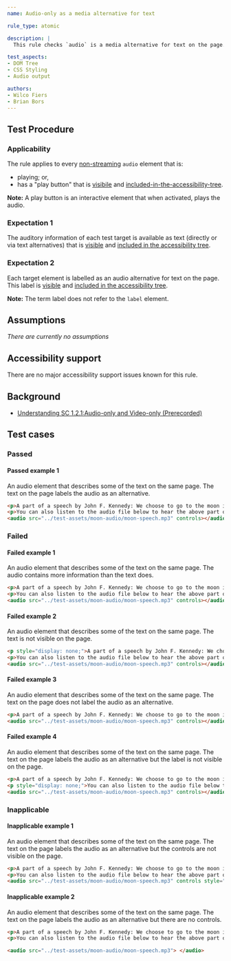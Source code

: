 ```yaml
---
name: Audio-only as a media alternative for text

rule_type: atomic

description: |
  This rule checks `audio` is a media alternative for text on the page.

test_aspects:
- DOM Tree
- CSS Styling
- Audio output

authors:
- Wilco Fiers
- Brian Bors
---
```


## Test Procedure

### Applicability


The rule applies to every [non-streaming](#non-streaming-media-element) `audio` element that is:
- playing; or,
- has a "play button" that is [visibile](#visible) and [included-in-the-accessibility-tree](#included-in-the-accessibility-tree).

**Note:** A play button is an interactive element that when activated, plays the audio. 

### Expectation 1

The auditory information of each test target is available as text (directly or via text alternatives) that is [visible](#visible) and [included in the accessibility tree](#included-in-the-accessibility-tree).

### Expectation 2

Each target element is labelled as an audio alternative for text on the page. This label is [visible](#visible) and [included in the accessibility tree](#included-in-the-accessibility-tree).

**Note:** The term label does not refer to the `label` element.

## Assumptions

*There are currently no assumptions*

## Accessibility support

There are no major accessibility support issues known for this rule.

## Background

- [Understanding SC 1.2.1:Audio-only and Video-only (Prerecorded)](https://www.w3.org/TR/UNDERSTANDING-WCAG20/media-equiv-av-only-alt.html) 

## Test cases

### Passed

#### Passed example 1

An audio element that describes some of the text on the same page. The text on the page labels the audio as an alternative.

```html
<p>A part of a speech by John F. Kennedy: We choose to go to the moon in this decade and do the other things, not because they are easy, but because they are hard, because that goal will serve to organize and measure the best of our energies and skills, because that challenge is one that we are willing to accept, one we are unwilling to postpone, and one which we intend to win, and the others, too.</p>
<p>You can also listen to the audio file below to hear the above part of the speech.</p>
<audio src="../test-assets/moon-audio/moon-speech.mp3" controls></audio>
```

### Failed

#### Failed example 1

An audio element that describes some of the text on the same page. The audio contains more information than the text does.

```html
<p>A part of a speech by John F. Kennedy: We choose to go to the moon in this decade and do the other things, not because they are easy, but because they are hard.</p>
<p>You can also listen to the audio file below to hear the above part of the speech.</p>
<audio src="../test-assets/moon-audio/moon-speech.mp3" controls></audio>
```

#### Failed example 2

An audio element that describes some of the text on the same page. The text is not visible on the page.

```html
<p style="display: none;">A part of a speech by John F. Kennedy: We choose to go to the moon in this decade and do the other things, not because they are easy, but because they are hard, because that goal will serve to organize and measure the best of our energies and skills, because that challenge is one that we are willing to accept, one we are unwilling to postpone, and one which we intend to win, and the others, too.</p>
<p>You can also listen to the audio file below to hear the above part of the speech.</p>
<audio src="../test-assets/moon-audio/moon-speech.mp3" controls></audio>
```

#### Failed example 3

An audio element that describes some of the text on the same page. The text on the page does not label the audio as an alternative.

```html
<p>A part of a speech by John F. Kennedy: We choose to go to the moon in this decade and do the other things, not because they are easy, but because they are hard, because that goal will serve to organize and measure the best of our energies and skills, because that challenge is one that we are willing to accept, one we are unwilling to postpone, and one which we intend to win, and the others, too.</p>
<audio src="../test-assets/moon-audio/moon-speech.mp3" controls></audio>
```

#### Failed example 4

An audio element that describes some of the text on the same page. The text on the page labels the audio as an alternative but the label is not visible on the page.

```html
<p>A part of a speech by John F. Kennedy: We choose to go to the moon in this decade and do the other things, not because they are easy, but because they are hard, because that goal will serve to organize and measure the best of our energies and skills, because that challenge is one that we are willing to accept, one we are unwilling to postpone, and one which we intend to win, and the others, too.</p>
<p style="display: none;">You can also listen to the audio file below to hear the above part of the speech.</p>
<audio src="../test-assets/moon-audio/moon-speech.mp3" controls></audio>
```

### Inapplicable

#### Inapplicable example 1

An audio element that describes some of the text on the same page. The text on the page labels the audio as an alternative but the controls are not visible on the page.

```html
<p>A part of a speech by John F. Kennedy: We choose to go to the moon in this decade and do the other things, not because they are easy, but because they are hard, because that goal will serve to organize and measure the best of our energies and skills, because that challenge is one that we are willing to accept, one we are unwilling to postpone, and one which we intend to win, and the others, too.</p>
<p>You can also listen to the audio file below to hear the above part of the speech.</p>
<audio src="../test-assets/moon-audio/moon-speech.mp3" controls style="display: none;"> </audio>
```

#### Inapplicable example 2

An audio element that describes some of the text on the same page. The text on the page labels the audio as an alternative but there are no controls.

```html
<p>A part of a speech by John F. Kennedy: We choose to go to the moon in this decade and do the other things, not because they are easy, but because they are hard, because that goal will serve to organize and measure the best of our energies and skills, because that challenge is one that we are willing to accept, one we are unwilling to postpone, and one which we intend to win, and the others, too.</p>
<p>You can also listen to the audio file below to hear the above part of the speech.</p>

<audio src="../test-assets/moon-audio/moon-speech.mp3"> </audio>
```
